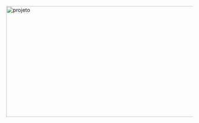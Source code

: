 <img align="center" alt="projeto" height="300" width="600" src="https://cdn1.gnarususercontent.com.br/1/723333/5fadebca-1803-4fa5-90b0-ac1dc9a7718c.png">
